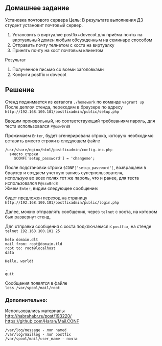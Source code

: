 ## Домашнее задание

Установка почтового сервера
Цель: В результате выполнения ДЗ студент установит почтовый сервер.

1. Установить в виртуалке postfix+dovecot для приёма почты на виртуальный домен любым обсужденным на семинаре способом
2. Отправить почту телнетом с хоста на виртуалку
3. Принять почту на хост почтовым клиентом

Результат

1. Полученное письмо со всеми заголовками
2. Конфиги postfix и dovecot

## Решение
Стенд поднимается из каталога `./homework` по команде `vagrant up`  
После деплоя стенда, переходим в браузере по адресу    
`http://192.168.100.101/postfixadmin/public/setup.php`  
  
Вводим произвольный, но соответствующий требованиям пароль, для теста использовался `P@ssw0rd8`  
  
Прожимаем `Enter`, будет сгенерирована строка, которую необходимо вставить вместо строки в следующем файле  
  
```  
/usr/share/nginx/html/postfixadmin/config.inc.php  
  вместо строки  
    $CONF['setup_password'] = 'changeme';  
```  
  
После подстановки строки `$CONF['setup_password']`, возвращаем в браузер и создаем учетную запись суперпользователя,  
использую во всех полях тот же пароль, что и ранее, для теста использовался `P@ssw0rd8`  
Жмем `Enter`, видим следующее сообщение:  
  
будет предложен переход на страницу  
`http://192.168.100.101/postfixadmin/public/login.php`   
  
Далее, можно отправлять сообщения, через `telnet` с хоста, на котором был развернут стенд,  
  
Для отправки сообщения с хоста подключаемся к `postfix`, на стенде  
`telnet 192.168.100.101 25`  
  
```  
helo domain.dlt  
mail from: root@domain.tld  
rcpt to: root@localhost  
data  
  
Hello, world!  
  
.  
quit  
```  
  
Cообщения появятся в файле  
`less /var/spool/mail/root`  
  
### Дополнительно:  
  
Использовались материалы  
http://habrahabr.ru/post/193220/  
https://github.com/Haran/Mail.CONF  
```
/var/log/message - лог named  
/var/log/maillog - лог postfix    
/var/spool/mail/user_name - почта   
```
